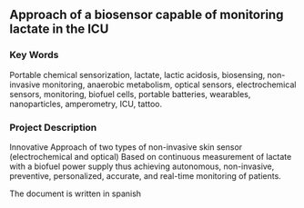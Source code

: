 ## Approach of a biosensor capable of monitoring lactate in the ICU
### Key Words 
Portable chemical sensorization, lactate, lactic acidosis, biosensing, non-invasive 
monitoring, anaerobic metabolism, optical sensors, electrochemical sensors, monitoring, 
biofuel cells, portable batteries, wearables, nanoparticles, amperometry, ICU, tattoo.

### Project Description ###
Innovative Approach of two types of non-invasive skin sensor (electrochemical and optical)
Based on continuous measurement of lactate with a biofuel power supply thus achieving autonomous, non-invasive, preventive, personalized, accurate, and real-time monitoring of patients.

The document is written in spanish

